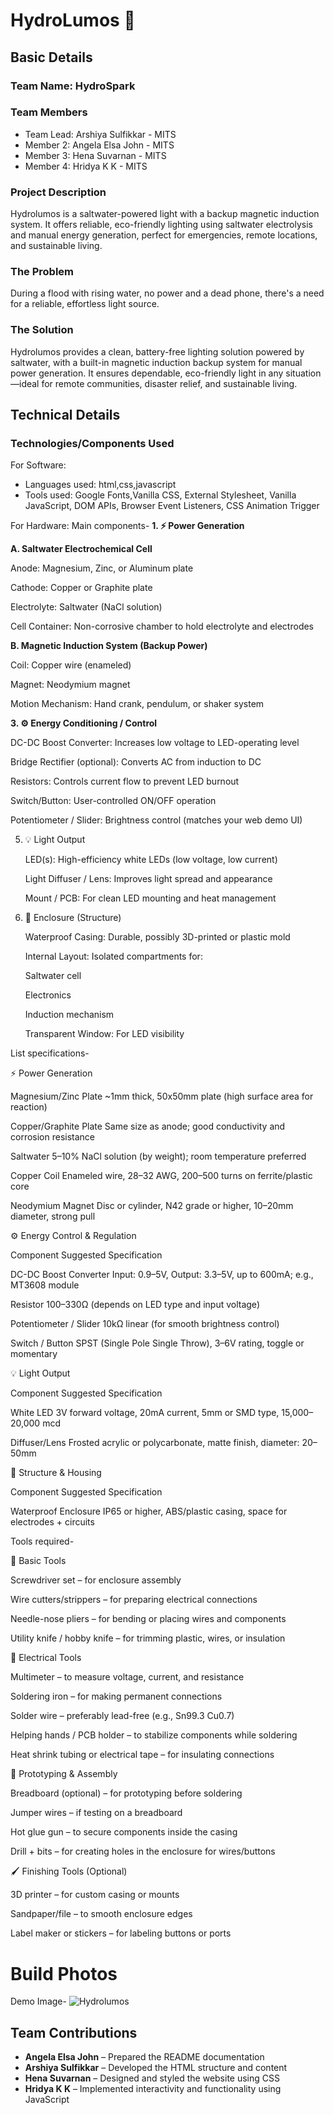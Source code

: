 # HydroLumos 🎯


## Basic Details
### Team Name: HydroSpark


### Team Members
- Team Lead: Arshiya Sulfikkar - MITS
- Member 2: Angela Elsa John - MITS
- Member 3: Hena Suvarnan - MITS
- Member 4: Hridya K K - MITS

### Project Description
Hydrolumos is a saltwater-powered light with a backup magnetic induction system. It offers reliable, eco-friendly lighting using saltwater electrolysis and manual energy generation, perfect for emergencies, remote locations, and sustainable living.

### The Problem 
During a flood with rising water, no power and a dead phone, there's a need for a reliable, effortless light source.

### The Solution 
Hydrolumos provides a clean, battery-free lighting solution powered by saltwater, with a built-in magnetic induction backup system for manual power generation. It ensures dependable, eco-friendly light in any situation—ideal for remote communities, disaster relief, and sustainable living.

## Technical Details
### Technologies/Components Used
For Software:
- Languages used: html,css,javascript
- Tools used: Google Fonts,Vanilla CSS, External Stylesheet, Vanilla JavaScript, DOM APIs, Browser Event Listeners, CSS Animation Trigger

For Hardware:
Main components-
**1. ⚡ Power Generation**
   
  **A. Saltwater Electrochemical Cell**

   Anode: Magnesium, Zinc, or Aluminum plate

   Cathode: Copper or Graphite plate

   Electrolyte: Saltwater (NaCl solution)

   Cell Container: Non-corrosive chamber to hold electrolyte and electrodes

   **B. Magnetic Induction System (Backup Power)**

   Coil: Copper wire (enameled)

   Magnet: Neodymium magnet

   Motion Mechanism: Hand crank, pendulum, or shaker system

**3. ⚙️ Energy Conditioning / Control**

   DC-DC Boost Converter: Increases low voltage to LED-operating level

   Bridge Rectifier (optional): Converts AC from induction to DC

   Resistors: Controls current flow to prevent LED burnout

   Switch/Button: User-controlled ON/OFF operation

   Potentiometer / Slider: Brightness control (matches your web demo UI)

5. 💡 Light Output

   LED(s): High-efficiency white LEDs (low voltage, low current)

   Light Diffuser / Lens: Improves light spread and appearance

   Mount / PCB: For clean LED mounting and heat management

7. 🧱 Enclosure (Structure)

   Waterproof Casing: Durable, possibly 3D-printed or plastic mold

   Internal Layout: Isolated compartments for:

   Saltwater cell

   Electronics

   Induction mechanism

   Transparent Window: For LED visibility

List specifications-

⚡ Power Generation
   
   Magnesium/Zinc Plate	~1mm thick, 50x50mm plate (high surface area for reaction)
   
   Copper/Graphite Plate	Same size as anode; good conductivity and corrosion resistance
   
   Saltwater	5–10% NaCl solution (by weight); room temperature preferred
   
   Copper Coil	Enameled wire, 28–32 AWG, 200–500 turns on ferrite/plastic core
   
   Neodymium Magnet	Disc or cylinder, N42 grade or higher, 10–20mm diameter, strong pull

⚙️ Energy Control & Regulation
   
   Component	Suggested Specification
   
   DC-DC Boost Converter	Input: 0.9–5V, Output: 3.3–5V, up to 600mA; e.g., MT3608 module
   
   Resistor	100–330Ω (depends on LED type and input voltage)
   
   Potentiometer / Slider	10kΩ linear (for smooth brightness control)
   
   Switch / Button	SPST (Single Pole Single Throw), 3–6V rating, toggle or momentary

💡 Light Output
   
   Component	Suggested Specification
   
   White LED	3V forward voltage, 20mA current, 5mm or SMD type, 15,000–20,000 mcd
   
   Diffuser/Lens	Frosted acrylic or polycarbonate, matte finish, diameter: 20–50mm


🧱 Structure & Housing
   
   Component	Suggested Specification
   
   Waterproof Enclosure	IP65 or higher, ABS/plastic casing, space for electrodes + circuits

Tools required-

🔧 Basic Tools
   
   Screwdriver set – for enclosure assembly
   
   Wire cutters/strippers – for preparing electrical connections
   
   Needle-nose pliers – for bending or placing wires and components
   
   Utility knife / hobby knife – for trimming plastic, wires, or insulation

🔌 Electrical Tools
   
   Multimeter – to measure voltage, current, and resistance
   
   Soldering iron – for making permanent connections
   
   Solder wire – preferably lead-free (e.g., Sn99.3 Cu0.7)
   
   Helping hands / PCB holder – to stabilize components while soldering
   
   Heat shrink tubing or electrical tape – for insulating connections


🧪 Prototyping & Assembly
   
   Breadboard (optional) – for prototyping before soldering
   
   Jumper wires – if testing on a breadboard
   
   Hot glue gun – to secure components inside the casing
   
   Drill + bits – for creating holes in the enclosure for wires/buttons

🖌️ Finishing Tools (Optional)
   
   3D printer – for custom casing or mounts
   
   Sandpaper/file – to smooth enclosure edges
   
   Label maker or stickers – for labeling buttons or ports



# Build Photos
Demo Image-
![Hydrolumos](https://github.com/user-attachments/assets/c150345c-d5be-41ff-81b2-448d1b90c6a9)

## Team Contributions

- **Angela Elsa John** – Prepared the README documentation
- **Arshiya Sulfikkar** – Developed the HTML structure and content
- **Hena Suvarnan** – Designed and styled the website using CSS
- **Hridya K K** – Implemented interactivity and functionality using JavaScript


